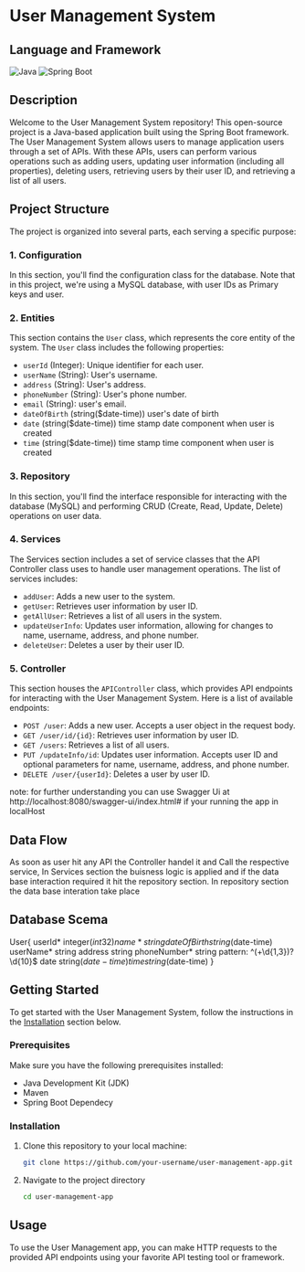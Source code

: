 # User Management System
## Language and Framework

![Java](https://img.shields.io/badge/Language-Java-green)
![Spring Boot](https://img.shields.io/badge/Framework-Spring%20Boot-brightgreen)

## Description

Welcome to the User Management System repository! This open-source project is a Java-based application built using the Spring Boot framework. The User Management System allows users to manage application users through a set of APIs. With these APIs, users can perform various operations such as adding users, updating user information (including all properties), deleting users, retrieving users by their user ID, and retrieving a list of all users.

## Project Structure

The project is organized into several parts, each serving a specific purpose:

### 1. Configuration

In this section, you'll find the configuration class for the database. Note that in this project, we're using a MySQL database, with user IDs as Primary keys and user.

### 2. Entities

This section contains the `User` class, which represents the core entity of the system. The `User` class includes the following properties:

- `userId` (Integer): Unique identifier for each user.
- `userName` (String): User's username.
- `address` (String): User's address.
- `phoneNumber` (String): User's phone number.
- `email` (String): user's email.
- `dateOfBirth` (string($date-time)) user's date of birth
- `date` (string($date-time)) time stamp date component when user is created
- `time` (string($date-time)) time stamp time component when user is created

### 3. Repository

In this section, you'll find the interface responsible for interacting with the database (MySQL) and performing CRUD (Create, Read, Update, Delete) operations on user data.

### 4. Services

The Services section includes a set of service classes that the API Controller class uses to handle user management operations. The list of services includes:

- `addUser`: Adds a new user to the system.
- `getUser`: Retrieves user information by user ID.
- `getAllUser`: Retrieves a list of all users in the system.
- `updateUserInfo`: Updates user information, allowing for changes to name, username, address, and phone number.
- `deleteUser`: Deletes a user by their user ID.

### 5. Controller

This section houses the `APIController` class, which provides API endpoints for interacting with the User Management System. Here is a list of available endpoints:

- `POST /user`: Adds a new user. Accepts a user object in the request body.
- `GET /user/id/{id}`: Retrieves user information by user ID.
- `GET /users`: Retrieves a list of all users.
- `PUT /updateInfo/id`: Updates user information. Accepts user ID and optional parameters for name, username, address, and phone number.
- `DELETE /user/{userId}`: Deletes a user by user ID.

note: for further understanding you can use Swagger Ui at http://localhost:8080/swagger-ui/index.html# if your running the app in localHost
## Data Flow
As soon as user hit any API the Controller handel it and Call the respective service, In Services section the buisness logic is applied and if the data base interaction required it hit the repository section. In repository section the data base interation take place

## Database Scema
User{
userId*	integer($int32)
name*	string
dateOfBirth	string($date-time)
userName*	string
address	string
phoneNumber*	string
pattern: ^(\+\d{1,3})?\d{10}$
date	string($date-time)
time	string($date-time)
}

## Getting Started

To get started with the User Management System, follow the instructions in the [Installation](#installation) section below.

### Prerequisites

Make sure you have the following prerequisites installed:

- Java Development Kit (JDK)
- Maven
- Spring Boot Dependecy

### Installation

1. Clone this repository to your local machine:

   ```bash
   git clone https://github.com/your-username/user-management-app.git
   
2. Navigate to the project directory

    ```bash
    cd user-management-app

## Usage

To use the User Management app, you can make HTTP requests to the provided API endpoints using your favorite API testing tool or framework.
